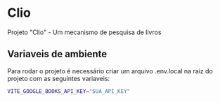 # Clio
 Projeto "Clio" - Um mecanismo de pesquisa de livros

## Variaveis de ambiente
Para rodar o projeto é necessário criar um arquivo .env.local na raiz do projeto com as seguintes variaveis:

```bash
VITE_GOOGLE_BOOKS_API_KEY="SUA_API_KEY"
```
